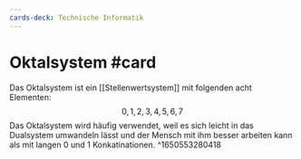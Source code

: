 ```yaml
---
cards-deck: Technische Informatik
---
```


# Oktalsystem #card 
Das Oktalsystem ist ein [[Stellenwertsystem]] mit folgenden acht Elementen: $$0,1,2,3,4,5,6,7$$Das Oktalsystem wird häufig verwendet, weil es sich leicht in das Dualsystem umwandeln lässt und der Mensch mit ihm besser arbeiten kann als mit langen 0 und 1 Konkatinationen.
^1650553280418
